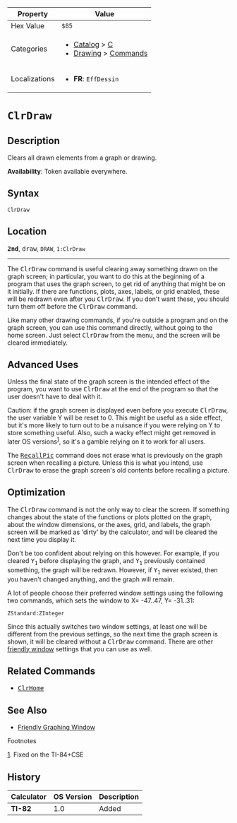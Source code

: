 | Property      | Value |
|---------------|-------|
| Hex Value     | `$85`|
| Categories    | <ul><li>[Catalog](<../categories/Catalog.md>) > [C](<../categories/Catalog.md#C>)</li><li>[Drawing](<../categories/Drawing.md>) > [Commands](<../categories/Drawing.md#Commands>)</li></ul> |
| Localizations | <ul><li><b>FR</b>: `EffDessin`</li></ul> |

# `ClrDraw`

## Description
Clears all drawn elements from a graph or drawing.


<b>Availability</b>: Token available everywhere.

## Syntax
`ClrDraw`

## Location
<tt><kbd><b>2nd</b></kbd></tt>, <kbd>draw</kbd>, `DRAW`, `1:ClrDraw`
<hr>

The <tt>ClrDraw</tt> command is useful clearing away something drawn on the graph screen; in particular, you want to do this at the beginning of a program that uses the graph screen, to get rid of anything that might be on it initially. If there are functions, plots, axes, labels, or grid enabled, these will be redrawn even after you <tt>ClrDraw</tt>. If you don't want these, you should turn them off before the <tt>ClrDraw</tt> command.

Like many other drawing commands, if you're outside a program and on the graph screen, you can use this command directly, without going to the home screen. Just select <tt>ClrDraw</tt> from the menu, and the screen will be cleared immediately.

## Advanced Uses

Unless the final state of the graph screen is the intended effect of the program, you want to use <tt>ClrDraw</tt> at the end of the program so that the user doesn't have to deal with it.

Caution: if the graph screen is displayed even before you execute <tt>ClrDraw</tt>, the user variable Y will be reset to 0. This might be useful as a side effect, but it's more likely to turn out to be a nuisance if you were relying on Y to store something useful. Also, such a wacky effect might get removed in later OS versions<sup class="footnoteref"><a id="footnoteref-1" href="javascript:;" class="footnoteref" onclick="WIKIDOT.page.utils.scrollToReference('footnote-1')">1</a></sup>, so it's a gamble relying on it to work for all users.

The <tt><a href="/recallpic">RecallPic</a></tt> command does not erase what is previously on the graph screen when recalling a picture. Unless this is what you intend, use <tt>ClrDraw</tt> to erase the graph screen's old contents before recalling a picture.

## Optimization

The <tt>ClrDraw</tt> command is not the only way to clear the screen. If something changes about the state of the functions or plots plotted on the graph, about the window dimensions, or the axes, grid, and labels, the graph screen will be marked as 'dirty' by the calculator, and will be cleared the next time you display it.

Don't be too confident about relying on this however. For example, if you cleared <tt>Y<sub>1</sub></tt> before displaying the graph, and <tt>Y<sub>1</sub></tt> previously contained something, the graph will be redrawn. However, if <tt>Y<sub>1</sub></tt> never existed, then you haven't changed anything, and the graph will remain.

A lot of people choose their preferred window settings using the following two commands, which sets the window to X= -47..47, Y= -31..31:

```ti-basic
ZStandard:ZInteger
```

Since this actually switches two window settings, at least one will be different from the previous settings, so the next time the graph screen is shown, it will be cleared without a <tt>ClrDraw</tt> command. There are other [friendly window](/friendly-window) settings that you can use as well.

## Related Commands

*   <tt><a href="/clrhome">ClrHome</a></tt>

## See Also

*   [Friendly Graphing Window](/friendly-window)

Footnotes

[1](javascript:;). Fixed on the TI-84+CSE

## History
| Calculator | OS Version | Description |
|------------|------------|-------------|
| <b>TI-82</b> | 1.0 | Added |


